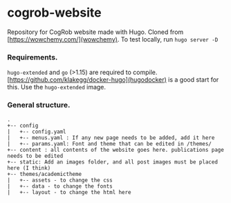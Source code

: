 # cogrob-website
Repository for CogRob website made with Hugo. Cloned from [https://wowchemy.com/](wowchemy).
To test locally, run `` hugo server -D ``

### Requirements.

`hugo-extended` and `go` (>1.15) are required to compile. [https://github.com/klakegg/docker-hugo](hugodocker) is a good start for this. Use the `hugo-extended` image.


### General structure.
```
.
+-- config
|   +-- config.yaml
|   +-- menus.yaml : If any new page needs to be added, add it here
|   +-- params.yaml: Font and theme that can be edited in /themes/
+-- content : all contents of the website goes here. publications page needs to be edited
+-- static: Add an images folder, and all post images must be placed here (I think)
+-- themes/academictheme
|   +-- assets - to change the css
|   +-- data - to change the fonts
|   +-- layout - to change the html here
```